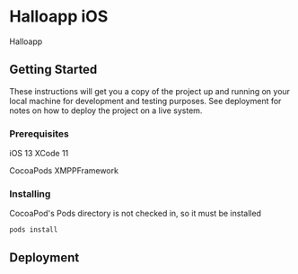 # Halloapp iOS

Halloapp

## Getting Started

These instructions will get you a copy of the project up and running on your local machine for development and testing purposes. See deployment for notes on how to deploy the project on a live system.

### Prerequisites

iOS 13
XCode 11

CocoaPods
XMPPFramework

### Installing

CocoaPod's Pods directory is not checked in, so it must be installed

```
pods install
```


## Deployment




